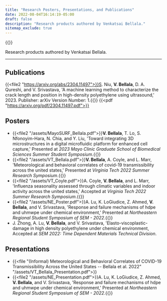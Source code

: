 ```yaml
---
title: "Research Posters, Presentations, and Publications"
date: 2022-08-04T16:14:19-05:00
draft: false
description: "Research products authored by Venkatsai Bellala."
sitemap_exclude: true
---
```


{{<orcid>}}

Research products authored by Venkatsai Bellala.

***

## Publications

{{<file2 "https://arxiv.org/abs/2304.11497">}}S. Niu, **V. Bellala**, D. A. Qureshi, and V. Srivastava, 'A machine learning method to characterize the crack length and position in high-density polyethylene using ultrasound,' 2023. Publisher: arXiv Version Number: 1.{{</file2>}}
{{<pdf "https://arxiv.org/pdf/2304.11497.pdf">}}

## Posters
- {{<file2 "/assets/MayoSURF_Bellala.pdf">}}**V. Bellala**, T. Lo, S. Nfonoyim-Hara, N. Chia, and Y. Liu, 'Toward integrating 3D microstructures in a digital microfluidic platform for enhanced cell capture,' Presented at *2023 Mayo Clinic Graduate School of Biomedical Sciences Summer Student Symposium*.{{</file2>}}
- {{<file2 "/assets/VT_Bellala.pdf">}}**V. Bellala**, A. Coyle, and L. Marr, 'Meteorological and behavioral correlates of covid-19 transmissibility across the
united states,' Presented at *Virginia Tech 2022 Summer Research Symposium*.{{</file2>}}
- {{<file2 "/assets/VT_Coyle.pdf">}}A. Coyle, **V. Bellala**, and L. Marr, 'Influenza seasonality assessed through climatic variables and indoor activity across the united states,' Accepted at *Virginia Tech 2022 Summer Research Symposium*.{{</file2>}}
- {{<file2 "/assets/NE_Poster.pdf">}}A. Lu, K. LoGiudice, Z. Ahmed, **V. Bellala**, and V. Srivastava, 'Response and failure mechanisms of hdpe and uhmwpe under chemical environment,' Presented at *Northeastern Regional Student Symposium of SEM - 2022*.{{</file2>}}
- J. Zhong, A. Lu, **V. Bellala**, and V. Srivastava, 'Elasto-viscoplastic-damage in high density polyethylene under chemical environment, Accepted at *SEM 2022: Time Dependent Materials Technical Division*.



## Presentations
- {{<file "(Informal) Meteorological and Behavioral Correlates of COVID-19 Transmissibility Across the United States -- Bellala et al. 2022" "/assets/VT_Bellala_Presentation.pdf">}}
- {{<file2 "/assets/NE_Presentation.pdf">}}A. Lu, K. LoGiudice, Z. Ahmed, **V. Bellala**, and V. Srivastava, 'Response and failure mechanisms of hdpe and uhmwpe under chemical environment,' Presented at *Northeastern Regional Student Symposium of SEM - 2022*.{{</file2>}}